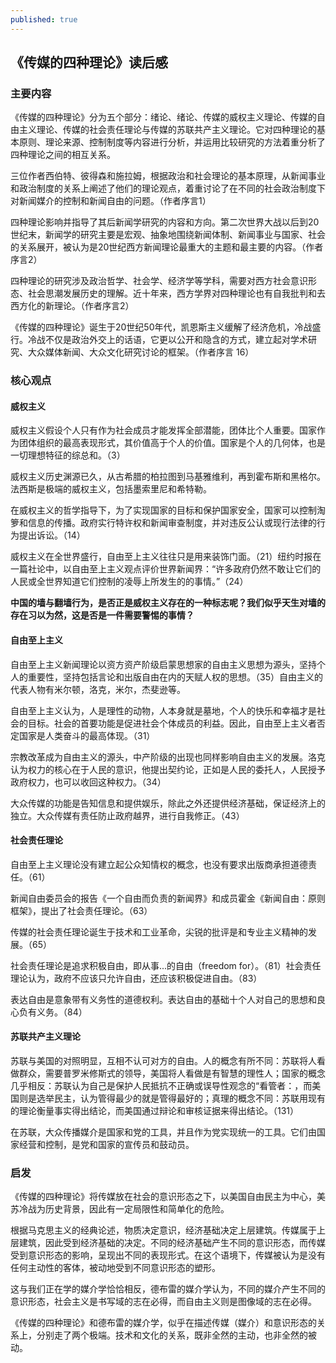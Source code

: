```yaml
---
published: true
---
```

## 《传媒的四种理论》读后感

### 主要内容
《传媒的四种理论》分为五个部分：绪论、绪论、传媒的威权主义理论、传媒的自由主义理论、传媒的社会责任理论与传媒的苏联共产主义理论。它对四种理论的基本原则、理论来源、控制制度等内容进行分析，并运用比较研究的方法着重分析了四种理论之间的相互关系。

三位作者西伯特、彼得森和施拉姆，根据政治和社会理论的基本原理，从新闻事业和政治制度的关系上阐述了他们的理论观点，着重讨论了在不同的社会政治制度下对新闻媒介的控制和新闻自由的问题。（作者序言1）

四种理论影响并指导了其后新闻学研究的内容和方向。第二次世界大战以后到20世纪末，新闻学的研究主要是宏观、抽象地围绕新闻体制、新闻事业与国家、社会的关系展开，被认为是20世纪西方新闻理论最重大的主题和最主要的内容。（作者序言2）

四种理论的研究涉及政治哲学、社会学、经济学等学科，需要对西方社会意识形态、社会思潮发展历史的理解。近十年来，西方学界对四种理论也有自我批判和去西方化的新理论。（作者序言2）

《传媒的四种理论》诞生于20世纪50年代，凯恩斯主义缓解了经济危机，冷战盛行。冷战不仅是政治外交上的话语，它更以公开和隐含的方式，建立起对学术研究、大众媒体新闻、大众文化研究讨论的框架。（作者序言 16）

### 核心观点
#### 威权主义
威权主义假设个人只有作为社会成员才能发挥全部潜能，团体比个人重要。国家作为团体组织的最高表现形式，其价值高于个人的价值。国家是个人的几何体，也是一切理想特征的综总和。（3）

威权主义历史渊源已久，从古希腊的柏拉图到马基雅维利，再到霍布斯和黑格尔。法西斯是极端的威权主义，包括墨索里尼和希特勒。

在威权主义的哲学指导下，为了实现国家的目标和保护国家安全，国家可以控制淘箩和信息的传播。政府实行特许权和新闻审查制度，并对违反公认或现行法律的行为提出诉讼。（14）

威权主义在全世界盛行，自由至上主义往往只是用来装饰门面。（21）纽约时报在一篇社论中，以自由至上主义观点评价世界新闻界：“许多政府仍然不敢让它们的人民或全世界知道它们控制的凌辱上所发生的的事情。”（24）

**中国的墙与翻墙行为，是否正是威权主义存在的一种标志呢？我们似乎天生对墙的存在习以为然，这是否是一件需要警惕的事情？**

#### 自由至上主义
自由至上主义新闻理论以资方资产阶级启蒙思想家的自由主义思想为源头，坚持个人的重要性，坚持包括言论和出版自由在内的天赋人权的思想。（35）自由主义的代表人物有米尔顿，洛克，米尔，杰斐逊等。

自由至上主义认为，人是理性的动物，人本身就是墓地，个人的快乐和幸福才是社会的目标。社会的首要功能是促进社会个体成员的利益。因此，自由至上主义者否定国家是人类奋斗的最高体现。（31）

宗教改革成为自由主义的源头，中产阶级的出现也同样影响自由主义的发展。洛克认为权力的核心在于人民的意识，他提出契约论，正如是人民的委托人，人民授予政府权力，也可以收回这种权力。（34）

大众传媒的功能是告知信息和提供娱乐，除此之外还提供经济基础，保证经济上的独立。大众传媒有责任防止政府越界，进行自我修正。（43）

#### 社会责任理论
自由至上主义理论没有建立起公众知情权的概念，也没有要求出版商承担道德责任。（61）

新闻自由委员会的报告《一个自由而负责的新闻界》和成员霍金《新闻自由：原则框架》，提出了社会责任理论。（63）

传媒的社会责任理论诞生于技术和工业革命，尖锐的批评是和专业主义精神的发展。（65）

社会责任理论是追求积极自由，即从事...的自由（freedom for）。（81）社会责任理论认为，政府不应该只允许自由，还应该积极促进自由。（83）

表达自由是意象带有义务性的道德权利。表达自由的基础十个人对自己的思想和良心负有义务。（84）


#### 苏联共产主义理论

苏联与美国的对照明显，互相不认可对方的自由。人的概念有所不同：苏联将人看做群众，需要普罗米修斯式的领导，美国将人看做是有智慧的理性人；国家的概念几乎相反：苏联认为自己是保护人民抵抗不正确或误导性观念的“看管者：，而美国则是选举民主，认为管得最少的就是管得最好的；真理的概念不同：苏联用现有的理论衡量事实得出结论，而美国通过辩论和审核证据来得出结论。（131）

在苏联，大众传播媒介是国家和党的工具，并且作为党实现统一的工具。它们由国家经营和控制，是党和国家的宣传员和鼓动员。

### 启发
《传媒的四种理论》将传媒放在社会的意识形态之下，以美国自由民主为中心，美苏冷战为历史背景，因此有一定局限性和简单化的危险。

根据马克思主义的经典论述，物质决定意识，经济基础决定上层建筑。传媒属于上层建筑，因此受到经济基础的决定。不同的经济基础产生不同的意识形态，而传媒受到意识形态的影响，呈现出不同的表现形式。在这个语境下，传媒被认为是没有任何主动性的客体，被动地受到不同意识形态的塑形。

这与我们正在学的媒介学恰恰相反，德布雷的媒介学认为，不同的媒介产生不同的意识形态，社会主义是书写域的志在必得，而自由主义则是图像域的志在必得。

《传媒的四种理论》和德布雷的媒介学，似乎在描述传媒（媒介）和意识形态的关系上，分别走了两个极端。技术和文化的关系，既非全然的主动，也非全然的被动。
